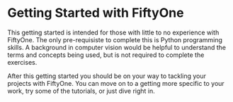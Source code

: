 # Getting Started with FiftyOne

This getting started is intended for those with little to no experience with FiftyOne. The only pre-requisiste to complete this is Python programming skills. A background in computer vision would be helpful to understand the terms and concepts being used, but is not required to complete the exercises.

After this getting started you should be on your way to tackling your projects with FiftyOne. You can move on to a getting more specific to your work, try some of the tutorials, or just dive right in.
